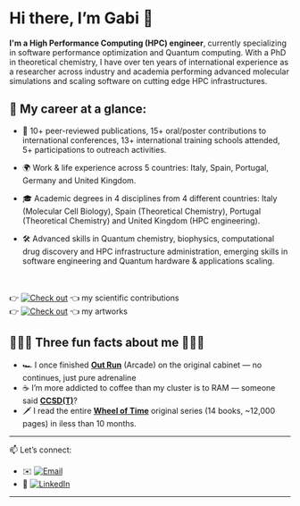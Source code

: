 # Hi there, I’m **Gabi** 👋  

**I'm a High Performance Computing (HPC) engineer**, currently specializing in software performance optimization and Quantum computing. With a PhD in theoretical chemistry, I have over ten years of international experience as a researcher across industry and academia performing advanced molecular simulations and scaling software on cutting edge HPC infrastructures. 

## 💼 My career at a glance:

- 🚀 10+ peer-reviewed publications, 15+ oral/poster contributions to international conferences, 13+ international training schools attended, 5+ participations to outreach activities.  
 
- 🌍 Work & life experience across 5 countries: Italy, Spain, Portugal, Germany and United Kingdom.  

- 🎓 Academic degrees in 4 disciplines from 4 different countries: Italy (Molecular Cell Biology), Spain (Theoretical Chemistry), Portugal (Theoretical Chemistry) and United Kingdom (HPC engineering).  

- 🛠️ Advanced skills in Quantum chemistry, biophysics, computational drug discovery and HPC infrastructure administration, emerging skills in software engineering and Quantum hardware & applications  scaling.  
<br><br>

👉 [![Check out](https://img.shields.io/badge/Check%20out-blue)](https://github.com/gdallatorre-hpc/research-portfolio/blob/main/test.md) 👈  my scientific contributions  
👉 [![Check out](https://img.shields.io/badge/Check%20out-blue)](https://github.com/gdallatorre-hpc/research-portfolio/tree/main/artworks) 👈  my artworks
  
## 🎉✨🎉 Three fun facts about me 🎉✨🎉  

- 🏎️ I once finished [**Out Run**](https://en.wikipedia.org/wiki/Out_Run) (Arcade) on the original cabinet — no continues, just pure adrenaline  
- ☕ I’m more addicted to coffee than my cluster is to RAM — someone said [**CCSD(T)**](https://pubs.acs.org/doi/10.1021/acs.jctc.4c01777)?  
- 🗡️ I read the entire [**Wheel of Time**](https://dragonmount.com/Books/index/) original series (14 books, ~12,000 pages) in iless than 10 months.  
---

📫 Let’s connect:  
- ✉️  [![Email](https://img.shields.io/badge/Email-red)](mailto:gdallatorre001@dundee.ac.uk)  
- 🔗 [![LinkedIn](https://img.shields.io/badge/LinkedIn-red)](https://www.linkedin.com/in/gabriele-dalla-torre-hpc/)  
 

---






<!--
**gdallatorre-hpc/gdallatorre-hpc** is a ✨ _special_ ✨ repository because its `README.md` (this file) appears on your GitHub profile.

Here are some ideas to get you started:

- 🔭 I’m currently working on ...
- 🌱 I’m currently learning ...
- 👯 I’m looking to collaborate on ...
- 🤔 I’m looking for help with ...
- 💬 Ask me about ...
- 📫 How to reach me: ...
- 😄 Pronouns: ...
- ⚡ Fun fact: ...
-->
